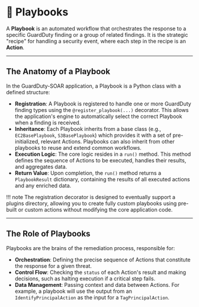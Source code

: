 # 📑 Playbooks

A **Playbook** is an automated workflow that orchestrates the response to a specific GuardDuty finding or a group of related findings. It is the strategic "recipe" for handling a security event, where each step in the recipe is an **Action**.

---
## The Anatomy of a Playbook

In the GuardDuty-SOAR application, a Playbook is a Python class with a defined structure:

* **Registration**: A Playbook is registered to handle one or more GuardDuty finding types using the `@register_playbook(...)` decorator. This allows the application's engine to automatically select the correct Playbook when a finding is received.
* **Inheritance**: Each Playbook inherits from a base class (e.g., `EC2BasePlaybook`, `S3BasePlaybook`) which provides it with a set of pre-initialized, relevant Actions. Playbooks can also inherit from other playbooks to reuse and extend common workflows.
* **Execution Logic**: The core logic resides in a `run()` method. This method defines the sequence of Actions to be executed, handles their results, and aggregates data.
* **Return Value**: Upon completion, the `run()` method returns a `PlaybookResult` dictionary, containing the results of all executed actions and any enriched data.

!!! note
    The registration decorator is designed to eventually support a plugins directory, allowing you to create fully custom playbooks using pre-built or custom actions without modifying the core application code.

---
## The Role of Playbooks

Playbooks are the brains of the remediation process, responsible for:

* **Orchestration**: Defining the precise sequence of Actions that constitute the response for a given threat.
* **Control Flow**: Checking the `status` of each Action's result and making decisions, such as halting execution if a critical step fails.
* **Data Management**: Passing context and data between Actions. For example, a playbook will use the output from an `IdentifyPrincipalAction` as the input for a `TagPrincipalAction`.